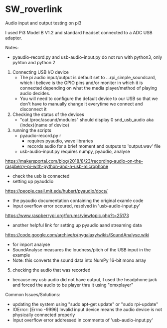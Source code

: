 # SW_roverlink
Audio input and output testing on pi3

I used Pi3 Model B V1.2  and standard headset connected to a ADC USB adapter.

Notes: 
- pyaudio-record.py and usb-audio-input.py do not run with python3, only pyhton and python 2


1. Connecting USB I/O device
    - The pi audio input/output is default set to ...rpi_simple_soundcard, which i believe is the GPIO pins and/or moniter in which it is connected depending on what the media player/method of playing audio decides.
    - You will need to configure the default device to our USB so that we don't have to manually change it everytime we connect and disconnect it
3. Checking the status of the devices
    - "cat /proc/asound/modules" should display 0 snd_usb_audio aka (index)(name of device)
4. running the scripts
    - pyaudio-record.py r
        - requires pyaudio, wave libraries
        - records audio for a brief moment and outputs to 'output.wav' file
    - usb-audio-input.py requires numpy, pyaudio, analyse
 
 
 https://makersportal.com/blog/2018/8/23/recording-audio-on-the-raspberry-pi-with-python-and-a-usb-microphone
 - check the usb is connected
 - setting up pyauddio
 
 https://people.csail.mit.edu/hubert/pyaudio/docs/
 - the pyaudio documentation containing the original examle code
 - Input overflow error occured, resolved in 'usb-audio-input.py' 
 
 https://www.raspberrypi.org/forums/viewtopic.php?t=25173
 - another helpful link for setting up pyaudio aand streaming data
 
 https://code.google.com/archive/p/pygalaxy/wikis/SoundAnalyse.wiki
 - for import analyse
 - SoundAnalyse measures the loudness/pitch of the USB input in the example
 - Note: this converts the sound data into NumPy 16-bit mono array
 
 5. checking the audio that was recorded
 - because my usb audio did not have output, I used the headphone jack and forced the audio to be player thru it using "omxplayer"
 
 Common Issues/Solutions:
 - updating the system using "sudo apt-get update" or "sudo rpi-update"
 - IOError: [Errno -9996] Invalid input device means the audio device is not physically connected properly 
 - Input overflow error addressed in comments of 'usb-audio-input.py' 
 
 
